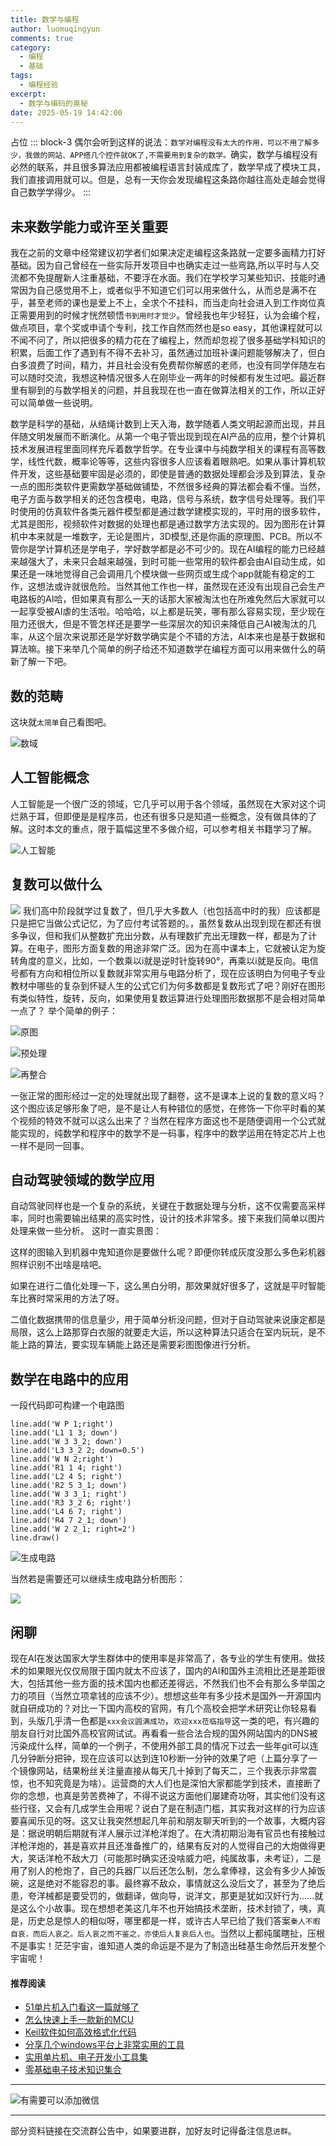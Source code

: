 ```yaml
---
title: 数学与编程
author: luomuqingyun
comments: true
category:
  - 编程
  - 基础
tags:
  - 编程经验
excerpt:
  - 数学与编码的奥秘
date: 2025-05-19 14:42:00
---
```

占位
::: block-3
偶尔会听到这样的说法：`数学对编程没有太大的作用，可以不用了解多少，我做的网站、APP搭几个控件就OK了,不需要用到复杂的数学。`确实，数学与编程没有必然的联系，并且很多算法应用都被编程语言封装成库了，数学早成了模块工具，我们直接调用就可以。但是，总有一天你会发现编程这条路你越往高处走越会觉得自己数学学得少。
:::
## 未来数学能力或许至关重要
我在之前的文章中经常建议初学者们如果决定走编程这条路就一定要多画精力打好基础。因为自己曾经在一些实际开发项目中也确实走过一些弯路,所以平时与人交流都不免提醒新人注重基础，不要浮在水面。我们在学校学习某些知识、技能时通常因为自己感觉用不上，或者似乎不知道它们可以用来做什么，从而总是满不在乎，甚至老师的课也是爱上不上，全求个不挂科，而当走向社会进入到工作岗位真正需要用到的时候才恍然顿悟`书到用时才觉少`。曾经我也年少轻狂，认为会编个程，做点项目，拿个奖或申请个专利，找工作自然而然也是so easy，其他课程就可以不闻不问了，所以把很多的精力花在了编程上，然而却忽视了很多基础学科知识的积累，后面工作了遇到有不得不去补习，虽然通过加班补课问题能够解决了，但白白多浪费了时间，精力，并且社会没有免费帮你解惑的老师，也没有同学伴随左右可以随时交流，我想这种情况很多人在刚毕业一两年的时候都有发生过吧。最近群里有聊到的与数学相关的问题，并且我现在也一直在做算法相关的工作，所以正好可以简单做一些说明。

数学是科学的基础，从结绳计数到上天入海，数学随着人类文明起源而出现，并且伴随文明发展而不断演化。从第一个电子管出现到现在AI产品的应用，整个计算机技术发展进程里面同样充斥着数学哲学。在专业课中与纯数学相关的课程有高等数学，线性代数，概率论等等，这些内容很多人应该看着眼熟吧。如果从事计算机软件开发，这些基础要牢固是必须的，即使是普通的数据处理都会涉及到算法，复杂一点的图形类软件更需数学基础做铺垫，不然很多经典的算法都会看不懂。当然，电子方面与数学相关的还包含模电，电路，信号与系统，数字信号处理等。我们平时使用的仿真软件各类元器件模型都是通过数学建模实现的，平时用的很多软件，尤其是图形，视频软件对数据的处理也都是通过数学方法实现的。因为图形在计算机中本来就是一堆数字，无论是图片，3D模型,还是你画的原理图、PCB。所以不管你是学计算机还是学电子，学好数学都是必不可少的。现在AI编程的能力已经越来越强大了，未来只会越来越强，到时可能一些常用的软件都会由AI自动生成，如果还是一味地觉得自己会调用几个模块做一些网页或生成个app就能有稳定的工作，这想法或许就很危险。当然其他工作也一样，虽然现在还没有出现自己会生产电路板的AI哈，但如果真有那么一天的话那大家被淘汰也在所难免然后大家就可以一起享受被AI虐的生活啦。哈哈哈，以上都是玩笑，哪有那么容易实现，至少现在阻力还很大，但是不管怎样还是要学一些深层次的知识来降低自己AI被淘汰的几率，从这个层次来说那还是学好数学确实是个不错的方法，AI本来也是基于数据和算法嘛。接下来举几个简单的例子给还不知道数学在编程方面可以用来做什么的萌新了解一下吧。

## 数的范畴
这块就`太简单`自己看图吧。

![数域](https://files.mdnice.com/user/38598/339b104c-220d-4582-9a2a-b39e190e0feb.png)

## 人工智能概念
人工智能是一个很广泛的领域，它几乎可以用于各个领域，虽然现在大家对这个词烂熟于耳，但即便是是程序员，也还有很多只是知道一些概念，没有做具体的了解。这时本文的重点，限于篇幅这里不多做介绍，可以参考相关书籍学习了解。

![人工智能](https://files.mdnice.com/user/38598/1c7c8609-3422-480a-aabc-8a43340732bb.png)

## 复数可以做什么
![](https://files.mdnice.com/user/38598/ebc37f51-5dbe-4bfc-b14d-79fa8599b00a.jpg)
我们高中阶段就学过复数了，但几乎大多数人（也包括高中时的我）应该都是只是把它当做公式记忆，为了应付考试答题的。，虽然复数从出现到现在都还有很多争议，但和我们从整数扩充出分数，从有理数扩充出无理数一样，都是为了计算。在电子，图形方面复数的用途非常广泛。因为在高中课本上，它就被认定为旋转角度的意义，比如，一个数乘以i就是逆时针旋转90°，再乘以i就是反向。电信号都有方向和相位所以复数就非常实用与电路分析了，现在应该明白为何电子专业教材中哪些的复杂到怀疑人生的公式它们为何多数都是复数形式了吧？刚好在图形有类似特性，旋转，反向，如果使用复数运算进行处理图形数据那不是会相对简单一点了？
举个简单的例子：

![原图](https://files.mdnice.com/user/38598/66655f1d-950b-4ea3-ac82-b816c5bd9a91.png)

![预处理](https://files.mdnice.com/user/38598/18b97a1b-bf66-4115-a1c7-c7e4aa708a75.png)

![再整合](https://files.mdnice.com/user/38598/42ea23ac-4b09-498c-8c84-a6713e37bde4.png)

一张正常的图形经过一定的处理就出现了翻卷，这不是课本上说的复数的意义吗？这个图应该足够形象了吧，是不是让人有种错位的感觉，在修饰一下你平时看的某个视频的特效不就可以这么出来了？当然在程序方面这也不是随便调用一个公式就能实现的，纯数学和程序中的数学不是一码事，程序中的数学运用在特定芯片上也一样不是同一回事。

## 自动驾驶领域的数学应用 
自动驾驶同样也是一个复杂的系统，关键在于数据处理与分析，这不仅需要高采样率，同时也需要输出结果的高实时性，设计的技术非常多。接下来我们简单以图片处理来做一些分析。
这时一直实景图：

这样的图输入到机器中鬼知道你是要做什么呢？即便你转成灰度没那么多色彩机器照样识别不出啥是啥吧。

如果在进行二值化处理一下，这么黑白分明，那效果就好很多了，这就是平时智能车比赛时常采用的方法了呀。

二值化数据携带的信息量少，用于简单分析没问题，但对于自动驾驶来说康定都是局限，这么上路那穿白衣服的就要走大运，所以这种算法只适合在室内玩玩，是不能上路的算法，要实现车辆能上路还是需要彩图图像进行分析。

## 数学在电路中的应用
一段代码即可构建一个电路图
```
line.add('W P 1;right')
line.add('L1 1 3; down')
line.add('W 3 3_2; down')
line.add('L3 3_2 2; down=0.5')
line.add('W N 2;right')
line.add('R1 1 4; right')
line.add('L2 4 5; right')
line.add('R2 5 3_1; down')
line.add('W 3 3_1; right')
line.add('R3 3_2 6; right')
line.add('L4 6 7; right')
line.add('R4 7 2_1; down')
line.add('W 2 2_1; right=2')
line.draw()
```
![生成电路](https://files.mdnice.com/user/38598/0b74f8b9-bf4b-4491-a51b-1808b0a06289.png)

当然若是需要还可以继续生成电路分析图形：

![](https://files.mdnice.com/user/38598/438aa1d5-4d18-4af4-bb96-4446311762f3.png)


## 闲聊
现在AI在发达国家大学生群体中的使用率是非常高了，各专业的学生有使用。做技术的如果眼光仅仅局限于国内就太不应该了，国内的AI和国外主流相比还是差距很大，包括其他一些方面的技术国内也都还差得远，不然我们也不会有那么多举国之力的项目（当然立项拿钱的应该不少）。想想这些年有多少技术是国外一开源国内就自研成功的？对比一下国内高校的官网，有几个高校会把学术研究让你轻易看到，头版几乎清一色都是`xxx会议圆满成功`，`欢迎xxx莅临指导`这一类的吧，有兴趣的朋友自行对比国外高校官网试试。再看看一些合法合规的国外网站国内的DNS被污染成什么样，简单的一个例子，不使用外部工具的情况下过去一些年git可以连几分钟断分把钟，现在应该可以达到连10秒断一分钟的效果了吧（上篇分享了一个镜像网站，结果粉丝关注量直接从每天几十掉到了每天二，三个我表示非常震惊，也不知究竟是为啥）。运营商的大人们也是深怕大家都能学到技术，直接断了你的念想，也真是劳苦费神了，不得不说这方面他们屡建奇功呀，其实他们没有这些行径，又会有几成学生会用呢？说白了是在制造门槛，其实我对这样的行为应该要喜闻乐见的呀。这又让我突然想起几年前和朋友聊天听到的一个故事，大概内容是：据说明朝后期就有洋人展示过洋枪洋炮了。在大清初期沿海有官员也有接触过洋枪洋炮的，甚是喜欢并且还准备推广的，结果有反对的人觉得自己的大炮做得更大，笑话洋枪不敌大刀（可能那时确实还没啥威力吧，纯属故事，未考证），二是用了别人的枪炮了，自己的兵器厂以后还怎么制，怎么拿俸禄，这会有多少人掉饭碗，这是绝对不能容忍的事。最终寡不敌众，事情就这么没后文了，甚至为了绝后患，夸洋械都是要受罚的，做翻译，做向导，说洋文，那更是犹如汉奸行为……就是这么个小故事。现在想想老美这几年不也开始搞技术垄断，技术封锁了，咦，真是，历史总是惊人的相似呀，哪里都是一样，或许古人早已给了我们答案`秦人不暇自哀，而后人哀之。后人哀之而不鉴之，亦使后人复哀后人也`。当然以上都纯属瞎扯，压根不是事实！茫茫宇宙，谁知道人类的命运是不是为了制造出硅基生命然后开发整个宇宙呢！


#### 推荐阅读
- [51单片机入门看这一篇就够了](https://mp.weixin.qq.com/s?__biz=MzI1OTQ4MTg4Ng==&mid=2247485523&idx=1&sn=b7fcd1b86e2467d6f03b1a520c39bb06&chksm=ea790022dd0e893452c4994fa16d63111b16d9878c303712f695b58b7af360b7b18c1ed4b201&token=1711068967&lang=zh_CN#rd)
- [怎么快速上手一款新的MCU](https://mp.weixin.qq.com/s?__biz=MzI1OTQ4MTg4Ng==&mid=2247485581&idx=1&sn=b36e6536717774f7931c7aa93d5b237a&chksm=ea7900fcdd0e89ea0db13737720edc996fcb3fdbab3e43b4a92316240ac66d4b5a8bf9a07e78&token=466212876&lang=zh_CN#rd)
- [Keil软件如何高效格式化代码](https://mp.weixin.qq.com/s?__biz=MzI1OTQ4MTg4Ng==&mid=2247485572&idx=1&sn=17cefa35d9d660083d419a7e9b6db6f7&chksm=ea7900f5dd0e89e35b65ba26354cc69ad24f686d8e18abd34e0932567a9345e8c9ed653eee6b&token=1711068967&lang=zh_CN#rd)
- [分享几个windows平台上非常实用的工具](https://mp.weixin.qq.com/s?__biz=MzI1OTQ4MTg4Ng==&mid=2247485420&idx=2&sn=728ca4abbadf7caf51c392e7d7045cbe&chksm=ea790f9ddd0e868b9fa162c80db1876199845f387bbe851c8d38a4e8412329ae635916c13cfb&token=1711068967&lang=zh_CN#rd)
- [实用单片机、电子开发小工具集](https://mp.weixin.qq.com/s?__biz=MzI1OTQ4MTg4Ng==&mid=2247485606&idx=1&sn=2b433faa2e436fc762dc538c9cf3fe14&chksm=ea7900d7dd0e89c169f8948ff3d423016c8f51f1c914eb7b0d20cba8145b9ffa54815915d67b&token=1580674001&lang=zh_CN#rd)
- [零基础电子技术知识集合](https://mp.weixin.qq.com/s?__biz=MzI1OTQ4MTg4Ng==&mid=2247485689&idx=4&sn=211c2d0871a19c5e92cdf0c34f01d96b&chksm=ea790088dd0e899e3042a649a346bc98e94189d1fd18da2b954a7ddb781582dc2d0a82e07f4d&token=970763775&lang=zh_CN#rd)
----

![有需要可以添加微信](https://files.mdnice.com/user/38598/37e7b97e-a5c7-44d1-9e48-bbe22ab3141d.jpg)

----
部分资料链接在交流群公告中，如果要进群，加好友时记得备注信息`进群`。